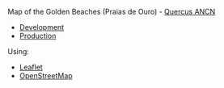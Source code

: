 Map of the Golden Beaches (Praias de Ouro) - [Quercus ANCN](https://quercus.pt/)

* [Development](https://lijealso.github.io/mapa/index.html)
* [Production](https://praiasouro.quercus.pt)

Using:
- [Leaflet](https://leafletjs.com/)
- [OpenStreetMap](https://www.openstreetmap.org/)

